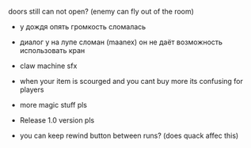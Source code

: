 doors still can not open? (enemy can fly out of the room)

* у дождя опять громкость сломалась
* диалог у на лупе сломан (maanex) он не даёт возможность использовать кран
* claw machine sfx

* when your item is scourged and you cant buy more its confusing for players
* more magic stuff pls
* Release 1.0 version pls
* you can keep rewind button between runs? (does quack affec this)